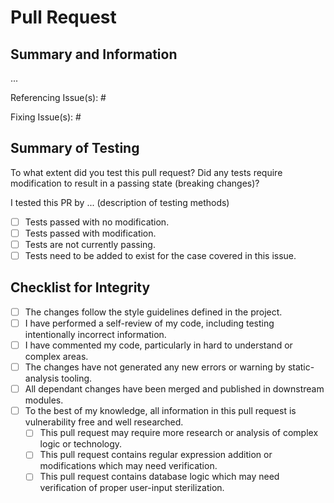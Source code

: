 # Pull Request

## Summary and Information

<!--
Please include a summary of the changes and which issue is related. Reference
your motivation and context to the issue. Please include additions or changes to
dependencies for security analysis by other contributors.

Fill in the issues related to this issue in their respective category.
-->

...

Referencing Issue(s): #

Fixing Issue(s): #

## Summary of Testing

To what extent did you test this pull request? Did any tests require
modification to result in a passing state (breaking changes)?

I tested this PR by ... (description of testing methods)

- [ ] Tests passed with no modification.
- [ ] Tests passed with modification.
- [ ] Tests are not currently passing.
- [ ] Tests need to be added to exist for the case covered in this issue.

## Checklist for Integrity

- [ ] The changes follow the style guidelines defined in the project.
- [ ] I have performed a self-review of my code, including testing intentionally
  incorrect information.
- [ ] I have commented my code, particularly in hard to understand or complex
  areas.
- [ ] The changes have not generated any new errors or warning by
  static-analysis tooling.
- [ ] All dependant changes have been merged and published in downstream
  modules.
- [ ] To the best of my knowledge, all information in this pull request is
  vulnerability free and well researched.
    - [ ] This pull request may require more research or analysis of complex logic
      or technology.
    - [ ] This pull request contains regular expression addition or modifications
      which may need verification.
    - [ ] This pull request contains database logic which may need verification of
      proper user-input sterilization.
